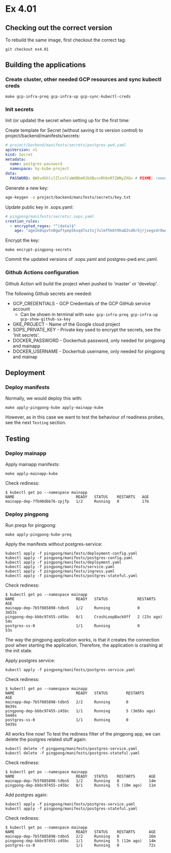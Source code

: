 # Ex 4.01

## Checking out the correct version

To rebuild the same image, first checkout the correct tag:

```
git checkout ex4.01
```

## Building the applications

### Create cluster, other needed GCP resources and sync kubectl creds

```
make gcp-infra-preq gcp-infra-up gcp-sync-kubectl-creds
```

### Init secrets

Init (or update) the secret when setting up for the first time:

Create template for Secret (without saving it to version control) to
project/backend/manifests/secrets:

```yml
# project/backend/manifests/secrets/postgres-pwd.yaml
apiVersion: v1
kind: Secret
metadata:
  name: postgres-password
  namespace: hy-kube-project
data:
  PASSWORD: QW5vdGhlclZlcnlCaWdBbmRJbXBvcnRhbnRTZWNyZXQ= # FIXME, remember to encode to base64
```

Generate a new key:
```bash
age-keygen -o project/backend/manifests/secrets/key.txt
```

Update public key in .sops.yaml:
```yml
# pingpong/manifests/secrets/.sops.yaml
creation_rules:
  - encrypted_regex: "^(data)$"
    age: "age1k0upvtn0gwftpep5kxq47xztxj7ulmfhk6t9ha82sd6r5jrjsegsdr0wua" # FIXME
```

Encrypt the key:
```
make encrypt-pingpong-secrets
```

Commit the updated versions of .sops.yaml and postgres-pwd.enc.yaml.

### Github Actions configuration

Github Action will build the project when pushed to 'master' or 'develop'.

The following Github secrets are needed:

* GCP_CREDENTIALS - GCP Credentials of the GCP GitHub service account
  * Can be shown in terminal with `make gcp-infra-preq gcp-infra-up gcp-show-github-sa-key`
* GKE_PROJECT - Name of the Google cloud project
* SOPS_PRIVATE_KEY - Private key used to encrypt the secrets, see the 'Init secrets'.
* DOCKER_PASSWORD - Dockerhub password, only needed for pingpong and mainapp
* DOCKER_USERNAME - Dockerhub username, only needed for pingpong and mainap

## Deployment

### Deploy manifests


Normally, we would deploy this with:

```
make apply-pingpong-kube apply-mainapp-kube
```

However, as in this case we want to test the behaviour of readiness probes, see the next `Testing` section.

## Testing

### Deploy mainapp

Apply mainapp manifests:

```
make apply-mainapp-kube
```

Check rediness:

```
$ kubectl get po --namespace mainapp
NAME                           READY   STATUS    RESTARTS   AGE
mainapp-dep-7fb98dbb76-zpjfp   1/2     Running   0          17m
```

### Deploy pingpong

Run preqs for pingpong:

```
make apply-pingpong-kube-preq
```

Apply the manifests without postgres-service:

```
kubectl apply -f pingpong/manifests/deployment-config.yaml
kubectl apply -f pingpong/manifests/postgres-config.yaml
kubectl apply -f pingpong/manifests/deployment.yaml
kubectl apply -f pingpong/manifests/service.yaml
kubectl apply -f pingpong/manifests/ingress.yaml
kubectl apply -f pingpong/manifests/postgres-stateful.yaml
```

Check rediness:

```
$ kubectl get po --namespace mainapp
NAME                           READY   STATUS             RESTARTS      AGE
mainapp-dep-7b5f885898-tdbn5   1/2     Running            0             3m53s
pingpong-dep-bbbc97455-z45bc   0/1     CrashLoopBackOff   2 (23s ago)   54s
postgres-ss-0                  1/1     Running            0             53s
```

The way the pingpong application works, is that it creates the connection pool when starting the application. Therefore, the application is crashing at the init state.

Apply postgres service:
```
kubectl apply -f pingpong/manifests/postgres-service.yaml
```

Check rediness:

```
$ kubectl get po --namespace mainapp
NAME                           READY   STATUS        RESTARTS        AGE
mainapp-dep-7b5f885898-tdbn5   2/2     Running       0               8m39s
pingpong-dep-bbbc97455-z45bc   1/1     Running       5 (3m56s ago)   5m40s
postgres-ss-0                  1/1     Running       0               5m39s
```

All works fine now! To test the rediness filter of the pingpong app, we can delete the postgres related stuff again:

```
kubectl delete -f pingpong/manifests/postgres-service.yaml
kubectl delete -f pingpong/manifests/postgres-stateful.yaml
```

Check rediness:

```
$ kubectl get po --namespace mainapp
NAME                           READY   STATUS    RESTARTS      AGE
mainapp-dep-7b5f885898-tdbn5   1/2     Running   0             14m
pingpong-dep-bbbc97455-z45bc   0/1     Running   5 (10m ago)   11m
```

Add postgres again:
```
kubectl apply -f pingpong/manifests/postgres-service.yaml
kubectl apply -f pingpong/manifests/postgres-stateful.yaml
```

Check rediness:

```
$ kubectl get po --namespace mainapp
NAME                           READY   STATUS    RESTARTS      AGE
mainapp-dep-7b5f885898-tdbn5   2/2     Running   0             16m
pingpong-dep-bbbc97455-z45bc   1/1     Running   5 (12m ago)   14m
postgres-ss-0                  1/1     Running   0             72s
```